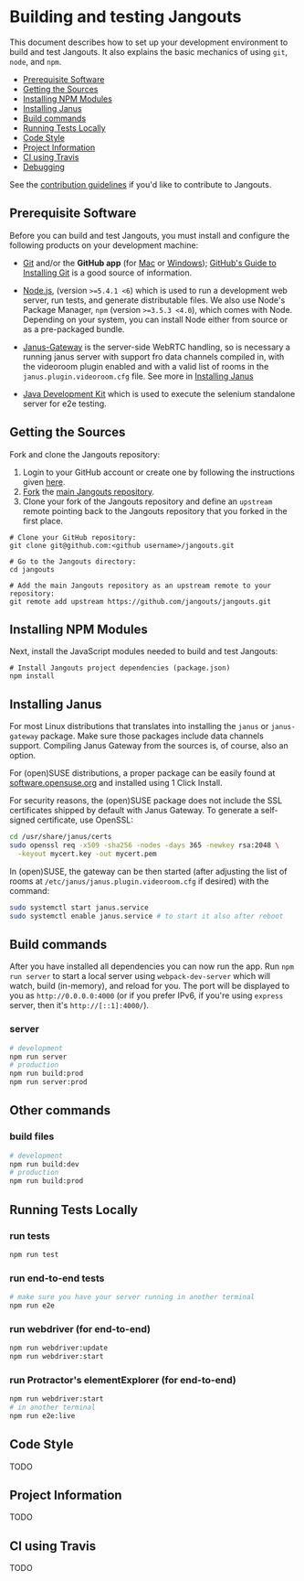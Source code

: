 # Building and testing Jangouts

This document describes how to set up your development environment to build and
test Jangouts. It also explains the basic mechanics of using `git`, `node`, and
`npm`.

* [Prerequisite Software](#prerequisite-software)
* [Getting the Sources](#getting-the-sources)
* [Installing NPM Modules](#installing-npm-modules)
* [Installing Janus](#installing-janus)
* [Build commands](#build-commands)
* [Running Tests Locally](#running-tests-locally)
* [Code Style](#code-style)
* [Project Information](#project-information)
* [CI using Travis](#ci-using-travis)
* [Debugging](#debugging)

See the [contribution guidelines](/CONTRIBUTING.md) if you'd like to contribute
to Jangouts.

## Prerequisite Software

Before you can build and test Jangouts, you must install and configure the
following products on your development machine:

* [Git](http://git-scm.com) and/or the **GitHub app** (for [Mac](http://mac.github.com)
  or [Windows](http://windows.github.com)); [GitHub's Guide to Installing
  Git](https://help.github.com/articles/set-up-git) is a good source of information.

* [Node.js](http://nodejs.org), (version `>=5.4.1 <6`) which is used to run a
  development web server, run tests, and generate distributable files. We also
  use Node's Package Manager, `npm` (version `>=3.5.3 <4.0`), which comes with
  Node. Depending on your system, you can install Node either from source or as
  a pre-packaged bundle.

* [Janus-Gateway](http://janus.conf.meetecho.com/) is the server-side WebRTC
  handling, so is necessary a running janus server with support fro data
  channels compiled in, with the videoroom plugin enabled and with a valid list
  of rooms in the `janus.plugin.videoroom.cfg` file. See more in [Installing
  Janus](#installing-janus)

* [Java Development Kit](http://www.oracle.com/technetwork/es/java/javase/downloads/index.html)
  which is used to execute the selenium standalone server for e2e testing.

## Getting the Sources

Fork and clone the Jangouts repository:

1. Login to your GitHub account or create one by following the instructions
   given [here](https://github.com/signup/free).
2. [Fork](http://help.github.com/forking) the [main Jangouts
   repository](https://github.com/jangouts/jangouts).
3. Clone your fork of the Jangouts repository and define an `upstream` remote
   pointing back to the Jangouts repository that you forked in the first place.

```shell
# Clone your GitHub repository:
git clone git@github.com:<github username>/jangouts.git

# Go to the Jangouts directory:
cd jangouts

# Add the main Jangouts repository as an upstream remote to your repository:
git remote add upstream https://github.com/jangouts/jangouts.git
```

## Installing NPM Modules


Next, install the JavaScript modules needed to build and test Jangouts:

```shell
# Install Jangouts project dependencies (package.json)
npm install
```

## Installing Janus

For most Linux distributions that
translates into installing the `janus` or `janus-gateway` package.
Make sure those packages include data channels support. Compiling Janus Gateway
from the sources is, of course, also an option.

For (open)SUSE distributions, a proper package can be easily found at
[software.opensuse.org](https://software.opensuse.org/package/janus-gateway) and
installed using 1 Click Install.

For security reasons, the (open)SUSE package does not include the SSL
certificates shipped by default with Janus Gateway. To generate a self-signed
certificate, use OpenSSL:

```sh
cd /usr/share/janus/certs
sudo openssl req -x509 -sha256 -nodes -days 365 -newkey rsa:2048 \
  -keyout mycert.key -out mycert.pem
```

In (open)SUSE, the gateway can be then started (after adjusting the list of
rooms at ```/etc/janus/janus.plugin.videoroom.cfg``` if desired) with the
command:

```sh
sudo systemctl start janus.service
sudo systemctl enable janus.service # to start it also after reboot
```

## Build commands

After you have installed all dependencies you can now run the app. Run `npm run
server` to start a local server using `webpack-dev-server` which will watch,
build (in-memory), and reload for you. The port will be displayed to you as
`http://0.0.0.0:4000` (or if you prefer IPv6, if you're using `express` server,
then it's `http://[::1]:4000/`).

### server
```bash
# development
npm run server
# production
npm run build:prod
npm run server:prod
```

## Other commands

### build files
```bash
# development
npm run build:dev
# production
npm run build:prod
```

## Running Tests Locally

### run tests
```bash
npm run test
```

### run end-to-end tests
```bash
# make sure you have your server running in another terminal
npm run e2e
```

### run webdriver (for end-to-end)
```bash
npm run webdriver:update
npm run webdriver:start
```

### run Protractor's elementExplorer (for end-to-end)
```bash
npm run webdriver:start
# in another terminal
npm run e2e:live
```

## Code Style

TODO

## Project Information

TODO

## CI using Travis

TODO



